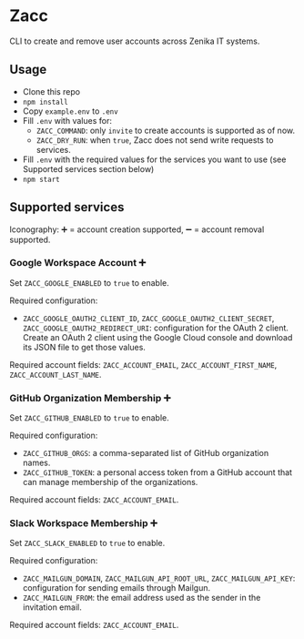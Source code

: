 # Zacc

CLI to create and remove user accounts across Zenika IT systems.

## Usage

- Clone this repo
- `npm install`
- Copy `example.env` to `.env`
- Fill `.env` with values for:
  - `ZACC_COMMAND`: only `invite` to create accounts is supported as of now.
  - `ZACC_DRY_RUN`: when `true`, Zacc does not send write requests to services.
- Fill `.env` with the required values for the services you want to use (see
  Supported services section below)
- `npm start`

## Supported services

Iconography: ➕ = account creation supported, ➖ = account removal supported.

### Google Workspace Account ➕

Set `ZACC_GOOGLE_ENABLED` to `true` to enable.

Required configuration:
- `ZACC_GOOGLE_OAUTH2_CLIENT_ID`, `ZACC_GOOGLE_OAUTH2_CLIENT_SECRET`,
  `ZACC_GOOGLE_OAUTH2_REDIRECT_URI`: configuration for the OAuth 2 client.
  Create an OAuth 2 client using the Google Cloud console and download its JSON
  file to get those values.

Required account fields: `ZACC_ACCOUNT_EMAIL`, `ZACC_ACCOUNT_FIRST_NAME`,
`ZACC_ACCOUNT_LAST_NAME`.

### GitHub Organization Membership ➕

Set `ZACC_GITHUB_ENABLED` to `true` to enable.

Required configuration:
- `ZACC_GITHUB_ORGS`: a comma-separated list of GitHub organization names.
- `ZACC_GITHUB_TOKEN`: a personal access token from a GitHub account that can
  manage membership of the organizations.

Required account fields: `ZACC_ACCOUNT_EMAIL`.

### Slack Workspace Membership ➕

Set `ZACC_SLACK_ENABLED` to `true` to enable.

Required configuration:
- `ZACC_MAILGUN_DOMAIN`, `ZACC_MAILGUN_API_ROOT_URL`,
`ZACC_MAILGUN_API_KEY`: configuration for sending emails through Mailgun.
- `ZACC_MAILGUN_FROM`: the email address used as the sender in the invitation
  email.

Required account fields: `ZACC_ACCOUNT_EMAIL`.
